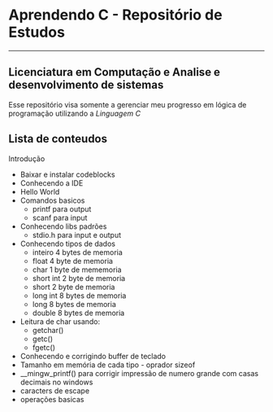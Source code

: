 # Aprendendo C - Repositório de Estudos
---
## Licenciatura em Computação e Analise e desenvolvimento de sistemas

Esse repositório visa somente a gerenciar meu progresso em lógica de programação utilizando a *Linguagem C*

Lista de conteudos
---
Introdução
 - Baixar e instalar codeblocks
 - Conhecendo a IDE
 - Hello World
 - Comandos basicos
   - printf para output 
   - scanf para input
 - Conhecendo libs padrões
   - stdio.h para input e output
 - Conhecendo tipos de dados
   - inteiro 4 bytes de memoria
   - float 4 byte de memoria
   - char 1 byte de mememoria
   - short int 2 byte de memoria
   - short 2 byte de memoria
   - long int 8 bytes de memoria
   - long 8 bytes de memoria
   - double 8 bytes de memoria
 - Leitura de char usando:
   - getchar()
   - getc()
   - fgetc()
 - Conhecendo e corrigindo buffer de teclado
 - Tamanho em memória de cada tipo - oprador sizeof
 - __mingw_printf() para corrigir impressão de numero grande com casas decimais no windows
 - caracters de escape
 - operações basicas
